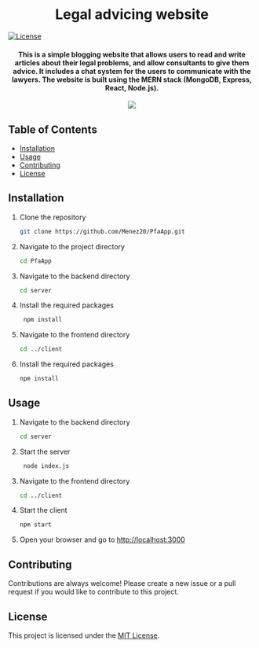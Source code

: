 <h1 align="center">Legal advicing website</h1>

[![License](https://img.shields.io/badge/license-MIT-blue.svg)](LICENSE)

<h4 align="center">This is a simple blogging website that allows users to read and write articles about their legal problems, and allow consultants to give them advice. It includes a chat system for the users to communicate with the lawyers. The website is built using the MERN stack (MongoDB, Express, React, Node.js).</h4>

<div align="center"><img src="https://github.com/Menez20/PfaApp/assets/77332141/94b6ce7a-3cfb-45e0-91cc-aff28cf8c798" /></div>


## Table of Contents

- [Installation](#installation)
- [Usage](#usage)
- [Contributing](#contributing)
- [License](#license)

## Installation

1. Clone the repository
   ```sh
   git clone https://github.com/Menez20/PfaApp.git
   ```
2. Navigate to the project directory
   ```sh
   cd PfaApp
   ```
3. Navigate to the backend directory
   ```sh
   cd server
   ```
4. Install the required packages
   ```sh
    npm install
   ```
5. Navigate to the frontend directory
   ```sh
   cd ../client
   ```
6. Install the required packages
   ```sh
   npm install
   ```

## Usage

1. Navigate to the backend directory
   ```sh
   cd server
   ```
2. Start the server
   ```sh
    node index.js
   ```
3. Navigate to the frontend directory
   ```sh
   cd ../client
   ```
4. Start the client
   ```sh
   npm start
   ```
5. Open your browser and go to [http://localhost:3000](http://localhost:3000)

## Contributing

Contributions are always welcome! Please create a new issue or a pull request if you would like to contribute to this project.

## License

This project is licensed under the [MIT License](LICENSE).
